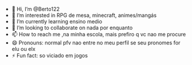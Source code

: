 - 👋 Hi, I’m @Berto122
- 👀 I’m interested in RPG de mesa, minecraft, animes/mangás
- 🌱 I’m currently learning ensino medio
- 💞️ I’m looking to collaborate on nada por enquanto
- 📫 How to reach me ,na minha escola, mais prefiro q vc nao me procure
- 😄 Pronouns: normal pfv nao entre no meu perfil se seu pronomes for elu ou elx
- ⚡ Fun fact: so viciado em jogos

<!---
Berto122/Berto122 is a ✨ special ✨ repository because its `README.md` (this file) appears on your GitHub profile.
You can click the Preview link to take a look at your changes.
--->
